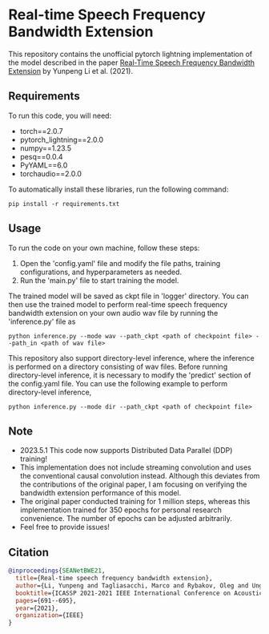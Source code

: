 # Real-time Speech Frequency Bandwidth Extension

This repository contains the unofficial pytorch lightning implementation of the model described in the paper [Real-Time Speech Frequency Bandwidth Extension](https://arxiv.org/pdf/2010.10677.pdf) by Yunpeng Li et al. (2021). 

## Requirements
 
To run this code, you will need:

- torch==2.0.7
- pytorch_lightning==2.0.0
- numpy==1.23.5
- pesq==0.0.4
- PyYAML==6.0
- torchaudio==2.0.0

To automatically install these libraries, run the following command:

```pip install -r requirements.txt```

## Usage

To run the code on your own machine, follow these steps:

1. Open the 'config.yaml' file and modify the file paths, training configurations, and hyperparameters as needed.
2. Run the 'main.py' file to start training the model.

The trained model will be saved as ckpt file in 'logger' directory. You can then use the trained model to perform real-time speech frequency bandwidth extension on your own audio wav file by running the 'inference.py' file as

```python inference.py --mode wav --path_ckpt <path of checkpoint file> --path_in <path of wav file>```

This repository also support directory-level inference, where the inference is performed on a directory consisting of wav files. Before running directory-level inference, it is necessary to modify the 'predict' section of the config.yaml file. You can use the following example to perform directory-level inference,

```python inference.py --mode dir --path_ckpt <path of checkpoint file>```

## Note
- 2023.5.1 This code now supports Distributed Data Parallel (DDP) training!
- This implementation does not include streaming convolution and uses the conventional causal convolution instead. Although this deviates from the contributions of the original paper, I am focusing on verifying the bandwidth extension performance of this model.
- The original paper conducted training for 1 million steps, whereas this implementation trained for 350 epochs for personal research convenience. The number of epochs can be adjusted arbitrarily. 
- Feel free to provide issues!

## Citation

```bibtex
@inproceedings{SEANetBWE21,
  title={Real-time speech frequency bandwidth extension},
  author={Li, Yunpeng and Tagliasacchi, Marco and Rybakov, Oleg and Ungureanu, Victor and Roblek, Dominik},
  booktitle={ICASSP 2021-2021 IEEE International Conference on Acoustics, Speech and Signal Processing (ICASSP)},
  pages={691--695},
  year={2021},
  organization={IEEE}
}
```

